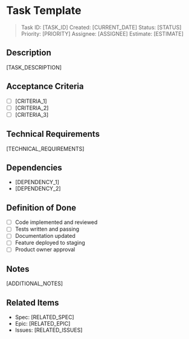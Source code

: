 # Task Template

> Task ID: [TASK_ID]
> Created: [CURRENT_DATE]
> Status: [STATUS]
> Priority: [PRIORITY]
> Assignee: [ASSIGNEE]
> Estimate: [ESTIMATE]

## Description

[TASK_DESCRIPTION]

## Acceptance Criteria

- [ ] [CRITERIA_1]
- [ ] [CRITERIA_2]
- [ ] [CRITERIA_3]

## Technical Requirements

[TECHNICAL_REQUIREMENTS]

## Dependencies

- [DEPENDENCY_1]
- [DEPENDENCY_2]

## Definition of Done

- [ ] Code implemented and reviewed
- [ ] Tests written and passing
- [ ] Documentation updated
- [ ] Feature deployed to staging
- [ ] Product owner approval

## Notes

[ADDITIONAL_NOTES]

## Related Items

- Spec: [RELATED_SPEC]
- Epic: [RELATED_EPIC]
- Issues: [RELATED_ISSUES]